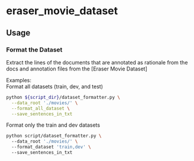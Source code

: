 # eraser_movie_dataset

## Usage
### Format the Dataset
Extract the lines of the documents that are annotated as rationale from the docs and annotation files from the [Eraser Movie Dataset]

Examples: <br/>
Format all datasets (train, dev, and test)
```bash
python ${script_dir}/dataset_formatter.py \
  --data_root './movies/' \
  --format_all_dataset \
  --save_sentences_in_txt
```

Format only the train and dev datasets
```bash
python script/dataset_formatter.py \ 
  --data_root './movies/' \ 
  --format_dataset 'train,dev' \ 
  --save_sentences_in_txt
```